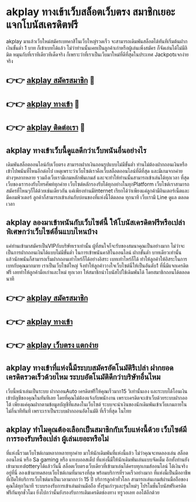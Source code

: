 # akplay ทางเข้าเว็บสล็อตเว็บตรง สมาชิกเยอะ แจกโบนัสเครดิตฟรี

akplay มาแล้วเว็บใหม่สมัครเบทคาสิโนเว็บใหญ่รวดเร็ว จะสามารถเดิมพันสล็อตได้ทันทีเริ่มต้นฝากเงินขั้นต่ำ 1 บาท ก็เข้าเบทได้แล้ว ไม่ว่าท่านนั้นเคยเป็นลูกค้าเก่าหรือผู้เล่นเพิ่งสมัคร ก็จัดเล่นได้ไม่มีลิมิต หมุนกับที่เราทีเดียวทีเด็ดจริง ก็เพราะว่าที่เราเป็นเว็บมาใหม่ที่ดีที่สุดในประเทศ Jackpotแจกง่ายจริง

## 👉👉 [akplay สมัครสมาชิก](https://bit.ly/3Ckzg5n) 🎰
## 👉👉 [akplay ทางเข้า](https://bit.ly/3Ckzg5n) 🎰
## 👉👉 [akplay ติดต่อเรา](https://bit.ly/3Ckzg5n) 🎰

## akplay ทางเข้าเว็บนี้ดูแลดีกว่าเว็บพนันอื่นอย่างไร
เดิมพันสล็อตออนไลน์กับเว็บตรง สามารถฝากเงินถอนรูปแบบไม่มีขั้นต่ำ ท่านไม่ต้องฝากถอนเงินหรือเข้าไปพนันที่ไหนอีกต่อไป เหตุเพราะว่าเว็บไซต์เราคือเว็บสล็อตออนไลน์ที่ดีที่สุด และมีเกมจากค่ายต่างๆหลากหลาย รวมถึงเว็บเรามีเกมหลักพันเกมส์ และจะทำให้ท่านนั้นสามารถเข้าเล่นได้ทุกเวลา ที่สุดเว็บของเรารองรับโทรศัพท์ทุกค่าย เว็บไซต์หลักรองรับได้ทุกอย่างในทุกPlatform เว็บไซต์เราสามารถสมัครที่ไหนๆก็ได้ด้วยเช่นเดียวกัน แค่เพียงท่านมีinternet เรียกได้ว่าเพียงแค่ลูกค้ามีอินเตอร์เน็ตและมีคอมพิวเตอร์ ลูกค้าก็สามารถเข้าเล่นกับบ่อนของที่แห่งนี้ได้ตลอด ทุกนาที เว็บเรามี Line ดูแล ตลอดเวลา

## akplay ลองมาเข้าพนันกับเว็บไซต์นี้ ให้โบนัสเครดิตฟรีหรือเปล่า พิเศษกว่าเว็บไซต์อื่นแบบไหนบ้าง
แค่ท่านเข้ามาสมัครเป็นVIPกับบริษัทเราเท่านั้น ผู้ที่สนใจก็จะรับของสมนาคุณเป็นอย่างมาก ไม่ว่าจะเป็นการฝากถอนเงินได้แบบไม่มีขั้นต่ำ ในการเข้าพนันคาสิโนออนไลน์ ฝากขั้นต่ำ บาทเดียวเท่านั้น แล้วนักพนันก็สามารถเริ่มฝากถอนเท่าไหร่ก็ได้อย่างอิสระ เบทเท่าไหร่ก็ได้ ทำให้ลูกค้าให้อิสระในการเบทกับคุณมากมาย เราเป็นเว็บไซต์ใหญ่ จึงทำให้ลูกค้าวางใจเว็บไซต์นี่ให้เป็นอันดับ1 ที่นี่มีแจกเครดิตฟรี เลยทำให้ลูกค้ามือเก่าและใหม่ ทุกเวลา ให้สมาชิกนำโบนัสไปใช้เดิมพันได้ โดยสมาชิกถอนได้ตลอดนาที

## 👉👉 [akplay สมัครสมาชิก](https://bit.ly/3Ckzg5n)
## 👉👉 [akplay ทางเข้า](https://bit.ly/3Ckzg5n)
## 👉👉 [akplay เว็บตรง แตกง่าย](https://bit.ly/3Ckzg5n)

## akplay ทางเข้าที่แห่งนี้มีระบบสมัครอัตโนมัติรึเปล่า ฝากยอดเครดิตรวดเร็วด้วยไหม ระบบอัตโนมัติดีกว่าบริษัทอื่นไหม
เว็บนี้หน้าเล่นเป็นระบบ ฝากถอนAuto เครดิตฟรีให้คุณเร็วมาก15 วิเท่านั้นเอง และระบบได้โอนเงินเข้าบัญชีของคุณในทันทีเลย โดยที่คุณไม่ต้องแจ้งกับพนักงาน เพราะเครดิตจะเข้าเว็บด้วยระบบฝากออโต้ เพียงแค่คุณฝากตามข้อมูลบัญชีที่แสดงในเว็บไซต์ ระบบจะนำเงินของนักเดิมพันเข้าเว็บเกมภายในไม่กี่นาทีทันที เพราะเราเป็นระบบฝากถอนอัตโนมัติ ที่เร็วที่สุด ในไทย

## akplay ทำไมคุณต้องเลือกเป็นสมาชิกกับเว็บแห่งนี้ด้วย เว็บไซต์มีการรองรับหรือเปล่า ผู้เล่นเยอะหรือไม่
ที่แห่งนี้รวมเว็บไซต์เกมหลากหลายทุกค่าย มาให้นักเดิมพันที่แห่งนี้แล้ว ไม่ว่าคุณจะทดลองเล่น สล็อตออนไลน์ หรือ Sa gaming หรือ แทงบอลสเต็ป ที่แห่งนี้มีให้นักเดิมพันเล่นแบบจัดเต็ม อีกทั้งท่านยังเข้ามาแทงlotteryได้แล้ววันนี้ สล็อตเว็บตรงเว็บเดียวที่เข้ามาเล่นได้ครบทุกเกมส์ออนไลน์ ได้เงินจริงอยู่ที่นี่ ลองเข้ามาทดสอบเว็บไซต์เกมที่มาแรงที่สุด พร้อมบริการที่รวดเร็วอย่างมาก ที่แห่งนี้เป็นมืออาชีพ ที่เปิดให้บริการเว็บไซต์มาเป็นเวลามากกว่า 15 ปี บริการลูกค้าทั่วโลก สามารถเล่นเกมส์ผ่านมือถือของคุณได้ทุกวินาที ระบบรองรับการเข้าเล่นผ่านมือถือ ทั้งรุ่นเก่าๆและรุ่นใหม่ๆ โปรโมชั่นโบนัสฟรีเครดิตฟรีกันทุกชั่วโมง ยิ่งไปกว่านั้นยังรองรับการเติมเครดิตช่องทาง ทรูวอเลท ออโต้อีกด้วย
